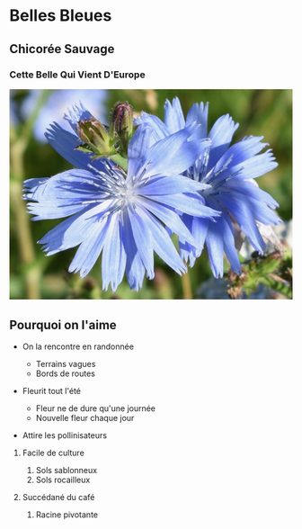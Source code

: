 # Belles Bleues

## Chicorée Sauvage
### Cette Belle Qui Vient D'Europe

![Image](/images/DSC_0480.jpg)

## Pourquoi on l'aime
* On la rencontre en randonnée
  * Terrains vagues
  * Bords de routes
  
* Fleurit tout l'été
  * Fleur ne de dure qu'une journée
  * Nouvelle fleur chaque jour
  
* Attire les pollinisateurs

1. Facile de culture
      1. Sols sablonneux
      2. Sols rocailleux 

2. Succédané du café 
   1. Racine pivotante
